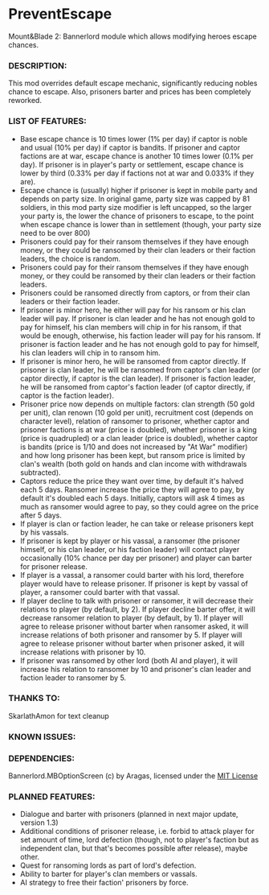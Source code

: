 # PreventEscape
Mount&amp;Blade 2: Bannerlord module which allows modifying heroes escape chances.

### DESCRIPTION:
This mod overrides default escape mechanic, significantly reducing nobles chance to escape. Also, prisoners barter and prices has been completely reworked.
### LIST OF FEATURES:
* Base escape chance is 10 times lower (1% per day) if captor is noble and usual (10% per day) if captor is bandits. If prisoner and captor factions are at war, escape chance is another 10 times lower (0.1% per day).  If prisoner is in player's party or settlement, escape chance is lower by third (0.33% per day if factions not at war and 0.033% if they are).
* Escape chance is (usually) higher if prisoner is kept in mobile party and depends on party size. In original game, party size was capped by 81 soldiers, in this mod party size modifier is left uncapped, so the larger your party is, the lower the chance of prisoners to escape, to the point when escape chance is lower than in settlement (though, your party size need to be over 800)
* Prisoners could pay for their ransom themselves if they have enough money, or they could be ransomed by their clan leaders or their faction leaders, the choice is random.
* Prisoners could pay for their ransom themselves if they have enough money, or they could be ransomed by their clan leaders or their faction leaders.
* Prisoners could be ransomed directly from captors, or from their clan leaders or their faction leader.
* If prisoner is minor hero, he either will pay for his ransom or his clan leader will pay. If prisoner is clan leader and he has not enough gold to pay for himself, his clan members will chip in for his ransom, if that would be enough, otherwise, his faction leader will pay for his ransom. If prisoner is faction leader and he has not enough gold to pay for himself, his clan leaders will chip in to ransom him.
* If prisoner is minor hero, he will be ransomed from captor directly. If prisoner is clan leader, he will be ransomed from captor's clan leader (or captor directly, if captor is the clan leader). If prisoner is faction leader, he will be ransomed from captor's faction leader (of captor directly, if captor is the faction leader).
* Prisoner price now depends on multiple factors: clan strength (50 gold per unit), clan renown (10 gold per unit), recruitment cost (depends on character level), relation of ransomer to prisoner, whether captor and prisoner factions is at war (price is doubled), whether prisoner is a king (price is quadrupled) or a clan leader (price is doubled), whether captor is bandits (price is 1/10 and does not increased by "At War" modifier) and how long prisoner has been kept, but ransom price is limited by clan's wealth (both gold on hands and clan income with withdrawals subtracted).
* Captors reduce the price they want over time, by default it's halved each 5 days. Ransomer increase the price they will agree to pay, by default it's doubled each 5 days. Initially, captors will ask 4 times as much as ransomer would agree to pay, so they could agree on the price after 5 days.
* If player is clan or faction leader, he can take or release prisoners kept by his vassals.
* If prisoner is kept by player or his vassal, a ransomer (the prisoner himself, or his clan leader, or his faction leader) will contact player occasionally (10% chance per day per prisoner) and player can barter for prisoner release.
* If player is a vassal, a ransomer could barter with his lord, therefore player would have to release prisoner. If prisoner is kept by vassal of player, a ransomer could barter with that vassal.
* If player decline to talk with prisoner or ransomer, it will decrease their relations to player (by default, by 2). If player decline barter offer, it will decrease ransomer relation to player (by default, by 1). If player will agree to release prisoner without barter when ransomer asked, it will increase relations of both prisoner and ransomer by 5. If player will agree to release prisoner without barter when prisoner asked, it will increase relations with prisoner by 10.
* If prisoner was ransomed by other lord (both AI and player), it will increase his relation to ransomer by 10 and prisoner's clan leader and faction leader to ransomer by 5.
### THANKS TO:
SkarlathAmon for text cleanup
### KNOWN ISSUES:
### DEPENDENCIES:
Bannerlord.MBOptionScreen (c) by Aragas, licensed under the [MIT License](https://github.com/Aragas/Bannerlord.MBOptionScreen/blob/versioning/LICENSE.txt)
### PLANNED FEATURES:
* Dialogue and barter with prisoners (planned in next major update, version 1.3)
* Additional conditions of prisoner release, i.e. forbid to attack player for set amount of time, lord defection (though, not to player's faction but as independent clan, but that's becomes possible after release), maybe other.
* Quest for ransoming lords as part of lord's defection.
* Ability to barter for player's clan members or vassals.
* AI strategy to free their faction' prisoners by force.
